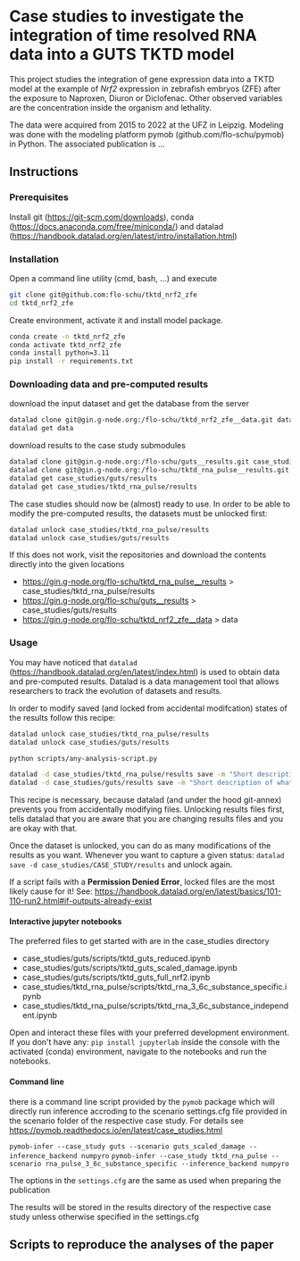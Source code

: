 # Case studies to investigate the integration of time resolved RNA data into a GUTS TKTD model

This project studies the integration of gene expression data into a TKTD model at the example of *Nrf2* expression in zebrafish embryos (ZFE) after the exposure to Naproxen, Diuron or Diclofenac. Other observed variables are the concentration inside the organism and lethality.

The data were acquired from 2015 to 2022 at the UFZ in Leipzig. Modeling was done with the modeling platform pymob (github.com/flo-schu/pymob) in Python.
The associated publication is ...

## Instructions

### Prerequisites

Install git (https://git-scm.com/downloads), conda (https://docs.anaconda.com/free/miniconda/) and datalad (https://handbook.datalad.org/en/latest/intro/installation.html)

### Installation

Open a command line utility (cmd, bash, ...) and execute

```bash
git clone git@github.com:flo-schu/tktd_nrf2_zfe
cd tktd_nrf2_zfe
```

Create environment, activate it and install model package. 
```bash
conda create -n tktd_nrf2_zfe
conda activate tktd_nrf2_zfe
conda install python=3.11
pip install -r requirements.txt
```

### Downloading data and pre-computed results

download the input dataset and get the database from the server
```bash
datalad clone git@gin.g-node.org:/flo-schu/tktd_nrf2_zfe__data.git data
datalad get data
```

download results to the case study submodules
```bash
datalad clone git@gin.g-node.org:/flo-schu/guts__results.git case_studies/guts/results
datalad clone git@gin.g-node.org:/flo-schu/tktd_rna_pulse__results.git case_studies/tktd_rna_pulse/results
datalad get case_studies/guts/results
datalad get case_studies/tktd_rna_pulse/results
```

The case studies should now be (almost) ready to use. In order to be able to modify the pre-computed results, the datasets must be unlocked first:

```bash
datalad unlock case_studies/tktd_rna_pulse/results
datalad unlock case_studies/guts/results
```

If this does not work, visit the repositories and download the contents directly into
the given locations

- https://gin.g-node.org/flo-schu/tktd_rna_pulse__results > case_studies/tktd_rna_pulse/results
- https://gin.g-node.org/flo-schu/guts__results > case_studies/guts/results
- https://gin.g-node.org/flo-schu/tktd_nrf2_zfe__data > data

### Usage


You may have noticed that `datalad` (https://handbook.datalad.org/en/latest/index.html) is used to obtain data and pre-computed results. Datalad is a data management tool that allows researchers to track the evolution of datasets and results. 

In order to modify saved (and locked from accidental modifcation) states of the results follow this recipe:

```bash
datalad unlock case_studies/tktd_rna_pulse/results
datalad unlock case_studies/guts/results

python scripts/any-analysis-script.py

datalad -d case_studies/tktd_rna_pulse/results save -m "Short description of what I did." 
datalad -d case_studies/guts/results save -m "Short description of what I did." 
```

This recipe is necessary, because datalad (and under the hood git-annex) prevents you from accidentally modifying files. Unlocking results files first, tells datalad that you are aware that you are changing results files and you are okay with that. 

Once the dataset is unlocked, you can do as many modifications of the results as you want. Whenever you want to capture a given status: `datalad save -d case_studies/CASE_STUDY/results` and unlock again.

If a script fails with a **Permission Denied Error**, locked files are the most likely cause for it! See: https://handbook.datalad.org/en/latest/basics/101-110-run2.html#if-outputs-already-exist

#### Interactive jupyter notebooks 

The preferred files to get started with are in the case_studies directory

- case_studies/guts/scripts/tktd_guts_reduced.ipynb
- case_studies/guts/scripts/tktd_guts_scaled_damage.ipynb
- case_studies/guts/scripts/tktd_guts_full_nrf2.ipynb
- case_studies/tktd_rna_pulse/scripts/tktd_rna_3_6c_substance_specific.ipynb
- case_studies/tktd_rna_pulse/scripts/tktd_rna_3_6c_substance_independent.ipynb

Open and interact these files with your preferred development environment. If you
don't have any: `pip install jupyterlab` inside the console with the activated
(conda) environment, navigate to the notebooks and run the notebooks.

#### Command line

there is a command line script provided by the `pymob` package which will directly
run inference accroding to the scenario settings.cfg file provided in the scenario
folder of the respective case study. For details see https://pymob.readthedocs.io/en/latest/case_studies.html

`pymob-infer --case_study guts --scenario guts_scaled_damage --inference_backend numpyro`
`pymob-infer --case_study tktd_rna_pulse --scenario rna_pulse_3_6c_substance_specific --inference_backend numpyro`

The options in the `settings.cfg` are the same as used when preparing the publication

The results will be stored in the results directory of the respective case study 
unless otherwise specified in the settings.cfg

## Scripts to reproduce the analyses of the paper

